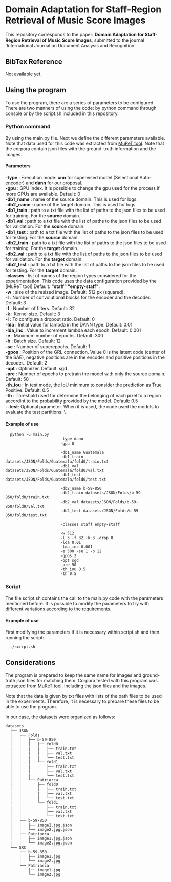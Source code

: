 # Domain Adaptation for Staff-Region Retrieval of Music Score Images

This repository corresponds to the paper: **Domain Adaptation for Staff-Region Retrieval of Music Score Images**, submitted to the journal 'International Journal on Document Analysis and Recognition'. 

## BibTex Reference
Not available yet.

## Using the program

To use the program, there are a series of parameters to be configured. There are two manners of using the code: by python command through console or by the script.sh included in this repository.

### Python command

By using the main.py file. Next we define the different parameters available. Note that data used for this code was extracted from [MuReT tool](https://muret.dlsi.ua.es/muret/#/). Note that the corpora contain json files with the ground-truth information and the images. 

#### Parameters

  **-type** : Execution mode: **cnn** for supervised model (Selectional Auto-encoder) and **dann** for our proposal. \
  **-gpu** : GPU index. It is possible to change the gpu used for the process if more GPUs are available. Default: 0 \
  **-db1_name** : name of the source domain. This is used for logs. \
  **-db2_name** : name of the target domain. This is used for logs. \
  **-db1_train** : path to a txt file with the list of paths to the json files to be used for training. For the **source** domain.\
  **-db1_val** : path to a txt file with the list of paths to the json files to be used for validation. For the **source** domain.\
  **-db1_test** : path to a txt file with the list of paths to the json files to be used for testing. For the **source** domain.\
  **-db2_train** : path to a txt file with the list of paths to the json files to be used for training. For the **target** domain.\
  **-db2_val** : path to a txt file with the list of paths to the json files to be used for validation. For the **target** domain.\
  **-db2_test** : path to a txt file with the list of paths to the json files to be used for testing. For the **target** domain.\
  **-classes** : list of names of the region types considered for the experimentation. This code uses the data configuration provided by the [MuReT tool] Default: **"staff" "empty-staff"**. \
  **-w** : size of the resized image. Default: 512 px (squared). \
  **-l** : Number of convolutional blocks for the encoder and the decoder. Default: 3 \
  **-f** : Number of filters. Default: 32 \
  **-k** : Kernel size. Default: 3 \
  **-l** : To configure a dropout ratio. Default: 0 \
  **-lda** : Initial value for lambda in the DANN type. Default: 0.01 \
  **-lda_inc** : Value to increment lambda each epoch. Default: 0.001 \
  **-e** : Maximum number of epochs. Default: 300 \
  **-b** : Batch size. Default: 12 \
  **-se** : Number of superepochs. Default: 1 \
  **-gpos** : Position of the GRL connection. Value 0 is the latent code (center of the SAE), negative positions are in the encoder and positive positions in the decoder.. Default: 2 \
  **-opt** : Optimizer. Default: sgd \
  **-pre** : Number of epochs to pretrain the model with only the source domain. Default: 50 \
  **-th_iou** : In test mode, the IoU minimum to consider the prediction as True Positive. Default: 0.5 \
  **-th** : Threshold used for determine the belonging of each pixel to a region accordint to the probability provided by the model. Default: 0.5 \
  **--test**: Optional parameter. When it is used, the code used the models to evaluate the test partitions. \


#### Example of use

```[python]
  python -u main.py 
                        -type dann 
                        -gpu 0 
                        
                        -db1_name Guatemala 
                        -db1_train datasets/JSON/Folds/Guatemala/fold0/train.txt 
                        -db1_val datasets/JSON/Folds/Guatemala/fold0/val.txt 
                        -db1_test datasets/JSON/Folds/Guatemala/fold0/test.txt 
                        
                        -db2_name b-59-850 
                        -db2_train datasets/JSON/Folds/b-59-850/fold0/train.txt 
                        -db2_val datasets/JSON/Folds/b-59-850/fold0/val.txt 
                        -db2_test datasets/JSON/Folds/b-59-850/fold0/test.txt 
                        
                        -classes staff empty-staff 
                        
                        -w 512 
                        -l 3 -f 32 -k 3 -drop 0 
                        -lda 0.01 
                        -lda_inc 0.001 
                        -e 300 -se 1 -b 12 
                        -gpos 2 
                        -opt sgd 
                        -pre 50 
                        -th_iou 0.5 
                        -th 0.5 
```
                        
### Script

The file script.sh contains the call to the main.py code with the parameters mentioned before. It is possible to modify the parameters to try with different variations according to the requirements.

#### Example of use
First modifying the parameters if it is necessary within script.sh and then running the script:

```
  ./script.sh
```

## Considerations

The program is prepared to keep the same name for images and ground-truth json files for matching them. Corpora tested with this program was extracted from [MuReT tool](https://muret.dlsi.ua.es/muret/#/), including the json files and the images.

Note that the data is given by txt files with lists of the path files to be used in the experiments. Therefore, it is necessary to prepare these files to be able to use the program. 

In our case, the datasets were organized as follows:

```
datasets 
  ├── JSON 
  │   ├── Folds 
  |   |   ├── b-59-850
  |   |   |   ├── fold0 
  |   |   |   |   ├── train.txt 
  |   |   |   |   ├── val.txt 
  |   |   |   |   └── test.txt 
  |   |   |   └── fold1 
  |   |   |       ├── train.txt 
  |   |   |       ├── val.txt 
  |   |   |       └── test.txt 
  |   |   └── Patriarca
  |   |       ├── fold0 
  |   |       |   ├── train.txt 
  |   |       |   ├── val.txt 
  |   |       |   └── test.txt 
  |   |       └── fold1 
  |   |           ├── train.txt 
  |   |           ├── val.txt 
  |   |           └── test.txt 
  |   ├── b-59-850 
  |   |   ├── image1.jpg.json 
  |   |   └── image2.jpg.json
  |   ├── Patriarca 
  |   |   ├── image1.jpg.json 
  |   |   └── image2.jpg.json 
  └── SRC 
      ├── b-59-850 
      |   ├── image1.jpg 
      |   └── image2.jpg 
      └── Patriarca 
          ├── image1.jpg 
          └── image2.jpg 
```
